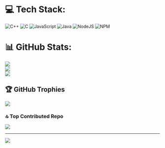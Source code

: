 
# 💻 Tech Stack:
![C++](https://img.shields.io/badge/c++-%2300599C.svg?style=for-the-badge&logo=c%2B%2B&logoColor=white) ![C](https://img.shields.io/badge/c-%2300599C.svg?style=for-the-badge&logo=c&logoColor=white) ![JavaScript](https://img.shields.io/badge/javascript-%23323330.svg?style=for-the-badge&logo=javascript&logoColor=%23F7DF1E) ![Java](https://img.shields.io/badge/java-%23ED8B00.svg?style=for-the-badge&logo=openjdk&logoColor=white) ![NodeJS](https://img.shields.io/badge/node.js-6DA55F?style=for-the-badge&logo=node.js&logoColor=white) ![NPM](https://img.shields.io/badge/NPM-%23CB3837.svg?style=for-the-badge&logo=npm&logoColor=white)
# 📊 GitHub Stats:
![](https://github-readme-stats.vercel.app/api?username=nullcck&theme=aura&hide_border=false&include_all_commits=true&count_private=true)<br/>
![](https://github-readme-streak-stats.herokuapp.com/?user=nullcck&theme=aura&hide_border=false)<br/>
![](https://github-readme-stats.vercel.app/api/top-langs/?username=nullcck&theme=aura&hide_border=false&include_all_commits=true&count_private=true&layout=compact)

## 🏆 GitHub Trophies
![](https://github-profile-trophy.vercel.app/?username=nullcck&theme=aura&no-frame=false&no-bg=true&margin-w=4)

### 🔝 Top Contributed Repo
![](https://github-contributor-stats.vercel.app/api?username=nullcck&limit=5&theme=aura&combine_all_yearly_contributions=true)

---
[![](https://visitcount.itsvg.in/api?id=nullcck&icon=0&color=0)](https://visitcount.itsvg.in)

<!-- Proudly created with GPRM ( https://gprm.itsvg.in ) -->
